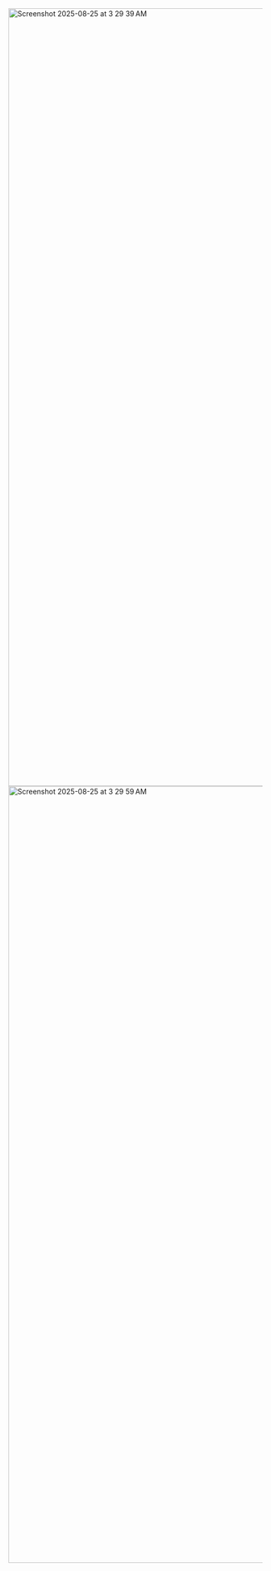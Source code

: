 <img width="3024" height="1540" alt="Screenshot 2025-08-25 at 3 29 39 AM" src="https://github.com/user-attachments/assets/5d909201-68bd-4bb9-a5c0-4f5d01787a67" />
<img width="3024" height="1538" alt="Screenshot 2025-08-25 at 3 29 59 AM" src="https://github.com/user-attachments/assets/96433c86-5d7d-4c45-88a2-aa5c95ce88ba" />
